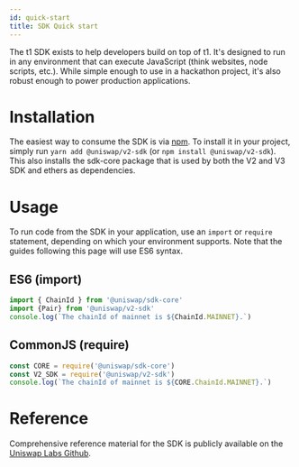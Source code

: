 ```yaml
---
id: quick-start
title: SDK Quick start
---
```


The t1 SDK exists to help developers build on top of t1. It's designed to run in any environment that can execute JavaScript (think websites, node scripts, etc.). While simple enough to use in a hackathon project, it's also robust enough to power production applications.

# Installation

The easiest way to consume the SDK is via [npm](https://github.com/Uniswap/uniswap-v2-sdk). To install it in your project, simply run `yarn add @uniswap/v2-sdk` (or `npm install @uniswap/v2-sdk`). This also installs the sdk-core package that is used by both the V2 and V3 SDK and ethers as dependencies.

# Usage

To run code from the SDK in your application, use an `import` or `require` statement, depending on which your environment supports. Note that the guides following this page will use ES6 syntax.

## ES6 (import)

```typescript
import { ChainId } from '@uniswap/sdk-core'
import {Pair} from '@uniswap/v2-sdk'
console.log(`The chainId of mainnet is ${ChainId.MAINNET}.`)
```

## CommonJS (require)

```typescript
const CORE = require('@uniswap/sdk-core')
const V2_SDK = require('@uniswap/v2-sdk')
console.log(`The chainId of mainnet is ${CORE.ChainId.MAINNET}.`)
```

# Reference

Comprehensive reference material for the SDK is publicly available on the [Uniswap Labs Github](https://github.com/Uniswap).
